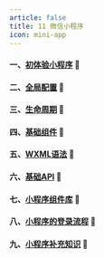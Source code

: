 ```yaml
---
article: false
title: 11 微信小程序
icon: mini-app
---
```

#### 一、[初体验小程序](/web/small/small01/) :book:
#### 二、[全局配置](/web/small/small02/) :book:
#### 三、[生命周期](/web/small/small03/) :book:
#### 四、[基础组件](/web/small/small04/) :book:
#### 五、[WXML语法](/web/small/small05/) :book:
#### 六、[基础API](/web/small/small06/) :book:
#### 七、[小程序组件库](/web/small/small07/) :book:
#### 八、[小程序的登录流程](/web/small/small08/) :book:
#### 九、[小程序补充知识](/web/small/small09/) :book:

